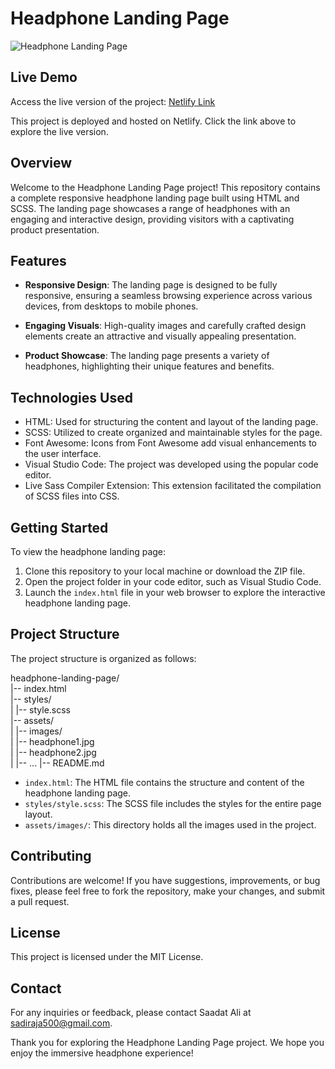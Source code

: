 # Headphone Landing Page

![Headphone Landing Page](./assets/img/thumbnail.jpg)

## Live Demo

Access the live version of the project: [Netlify Link](https://sadiheadphone.netlify.app/)

This project is deployed and hosted on Netlify. Click the link above to explore the live version.


## Overview

Welcome to the Headphone Landing Page project! This repository contains a complete responsive headphone landing page built using HTML and SCSS. The landing page showcases a range of headphones with an engaging and interactive design, providing visitors with a captivating product presentation.

## Features

- **Responsive Design**: The landing page is designed to be fully responsive, ensuring a seamless browsing experience across various devices, from desktops to mobile phones.

- **Engaging Visuals**: High-quality images and carefully crafted design elements create an attractive and visually appealing presentation.

- **Product Showcase**: The landing page presents a variety of headphones, highlighting their unique features and benefits.

## Technologies Used

- HTML: Used for structuring the content and layout of the landing page.
- SCSS: Utilized to create organized and maintainable styles for the page.
- Font Awesome: Icons from Font Awesome add visual enhancements to the user interface.
- Visual Studio Code: The project was developed using the popular code editor.
- Live Sass Compiler Extension: This extension facilitated the compilation of SCSS files into CSS.

## Getting Started

To view the headphone landing page:

1. Clone this repository to your local machine or download the ZIP file.
2. Open the project folder in your code editor, such as Visual Studio Code.
3. Launch the `index.html` file in your web browser to explore the interactive headphone landing page.

## Project Structure

The project structure is organized as follows:

headphone-landing-page/  
|-- index.html  
|-- styles/  
| |-- style.scss  
|-- assets/  
| |-- images/  
| |-- headphone1.jpg  
| |-- headphone2.jpg  
| |-- ... 
|-- README.md

- `index.html`: The HTML file contains the structure and content of the headphone landing page.
- `styles/style.scss`: The SCSS file includes the styles for the entire page layout.
- `assets/images/`: This directory holds all the images used in the project.

## Contributing

Contributions are welcome! If you have suggestions, improvements, or bug fixes, please feel free to fork the repository, make your changes, and submit a pull request.

## License

This project is licensed under the MIT License.

## Contact

For any inquiries or feedback, please contact Saadat Ali at sadiraja500@gmail.com.

Thank you for exploring the Headphone Landing Page project. We hope you enjoy the immersive headphone experience!

